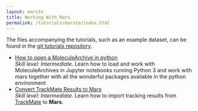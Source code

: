 ```yaml
---
layout: marsto
title: Working With Mars
permalink: /tutorials/marsto/index.html
---
```


The files accompanying the tutorials, such as an example dataset, can be found in the [git tutorials repository](https://github.com/duderstadt-lab/mars-tutorials).

* [How to open a MoleculeArchive in python](open-a-Molecule-Archive-in-Python)  
  _Skill level: Intermediate._  Learn how to load and work with MoleculeArchives in Jupyter notebooks running Python 3 and work with mars together with all the wonderful packages available in the python environment
* [Convert TrackMate Results to Mars](https://duderstadt-lab.github.io/mars-docs/tutorials/marsto/trackmate-to-mars)  
  _Skill level: Intermediate._  Learn how to import tracking results from [TrackMate](https://imagej.net/TrackMate) to **Mars**.
